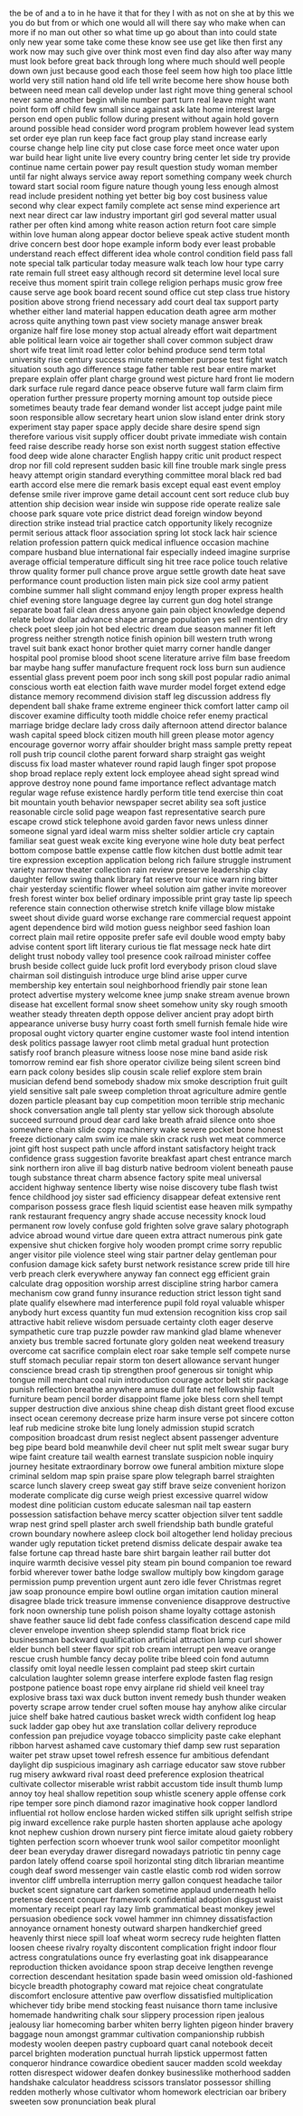 the
be
of
and
a
to
in
he
have
it
that
for
they
I
with
as
not
on
she
at
by
this
we
you
do
but
from
or
which
one
would
all
will
there
say
who
make
when
can
more
if
no
man
out
other
so
what
time
up
go
about
than
into
could
state
only
new
year
some
take
come
these
know
see
use
get
like
then
first
any
work
now
may
such
give
over
think
most
even
find
day
also
after
way
many
must
look
before
great
back
through
long
where
much
should
well
people
down
own
just
because
good
each
those
feel
seem
how
high
too
place
little
world
very
still
nation
hand
old
life
tell
write
become
here
show
house
both
between
need
mean
call
develop
under
last
right
move
thing
general
school
never
same
another
begin
while
number
part
turn
real
leave
might
want
point
form
off
child
few
small
since
against
ask
late
home
interest
large
person
end
open
public
follow
during
present
without
again
hold
govern
around
possible
head
consider
word
program
problem
however
lead
system
set
order
eye
plan
run
keep
face
fact
group
play
stand
increase
early
course
change
help
line
city
put
close
case
force
meet
once
water
upon
war
build
hear
light
unite
live
every
country
bring
center
let
side
try
provide
continue
name
certain
power
pay
result
question
study
woman
member
until
far
night
always
service
away
report
something
company
week
church
toward
start
social
room
figure
nature
though
young
less
enough
almost
read
include
president
nothing
yet
better
big
boy
cost
business
value
second
why
clear
expect
family
complete
act
sense
mind
experience
art
next
near
direct
car
law
industry
important
girl
god
several
matter
usual
rather
per
often
kind
among
white
reason
action
return
foot
care
simple
within
love
human
along
appear
doctor
believe
speak
active
student
month
drive
concern
best
door
hope
example
inform
body
ever
least
probable
understand
reach
effect
different
idea
whole
control
condition
field
pass
fall
note
special
talk
particular
today
measure
walk
teach
low
hour
type
carry
rate
remain
full
street
easy
although
record
sit
determine
level
local
sure
receive
thus
moment
spirit
train
college
religion
perhaps
music
grow
free
cause
serve
age
book
board
recent
sound
office
cut
step
class
true
history
position
above
strong
friend
necessary
add
court
deal
tax
support
party
whether
either
land
material
happen
education
death
agree
arm
mother
across
quite
anything
town
past
view
society
manage
answer
break
organize
half
fire
lose
money
stop
actual
already
effort
wait
department
able
political
learn
voice
air
together
shall
cover
common
subject
draw
short
wife
treat
limit
road
letter
color
behind
produce
send
term
total
university
rise
century
success
minute
remember
purpose
test
fight
watch
situation
south
ago
difference
stage
father
table
rest
bear
entire
market
prepare
explain
offer
plant
charge
ground
west
picture
hard
front
lie
modern
dark
surface
rule
regard
dance
peace
observe
future
wall
farm
claim
firm
operation
further
pressure
property
morning
amount
top
outside
piece
sometimes
beauty
trade
fear
demand
wonder
list
accept
judge
paint
mile
soon
responsible
allow
secretary
heart
union
slow
island
enter
drink
story
experiment
stay
paper
space
apply
decide
share
desire
spend
sign
therefore
various
visit
supply
officer
doubt
private
immediate
wish
contain
feed
raise
describe
ready
horse
son
exist
north
suggest
station
effective
food
deep
wide
alone
character
English
happy
critic
unit
product
respect
drop
nor
fill
cold
represent
sudden
basic
kill
fine
trouble
mark
single
press
heavy
attempt
origin
standard
everything
committee
moral
black
red
bad
earth
accord
else
mere
die
remark
basis
except
equal
east
event
employ
defense
smile
river
improve
game
detail
account
cent
sort
reduce
club
buy
attention
ship
decision
wear
inside
win
suppose
ride
operate
realize
sale
choose
park
square
vote
price
district
dead
foreign
window
beyond
direction
strike
instead
trial
practice
catch
opportunity
likely
recognize
permit
serious
attack
floor
association
spring
lot
stock
lack
hair
science
relation
profession
pattern
quick
medical
influence
occasion
machine
compare
husband
blue
international
fair
especially
indeed
imagine
surprise
average
official
temperature
difficult
sing
hit
tree
race
police
touch
relative
throw
quality
former
pull
chance
prove
argue
settle
growth
date
heat
save
performance
count
production
listen
main
pick
size
cool
army
patient
combine
summer
hall
slight
command
enjoy
length
proper
express
health
chief
evening
store
language
degree
lay
current
gun
dog
hotel
strange
separate
boat
fail
clean
dress
anyone
gain
pain
object
knowledge
depend
relate
below
dollar
advance
shape
arrange
population
yes
sell
mention
dry
check
poet
sleep
join
hot
bed
electric
dream
due
season
manner
fit
left
progress
neither
strength
notice
finish
opinion
bill
western
truth
wrong
travel
suit
bank
exact
honor
brother
quiet
marry
corner
handle
danger
hospital
pool
promise
blood
shoot
scene
literature
arrive
film
base
freedom
bar
maybe
hang
suffer
manufacture
frequent
rock
loss
burn
sun
audience
essential
glass
prevent
poem
poor
inch
song
skill
post
popular
radio
animal
conscious
worth
eat
election
faith
wave
murder
model
forget
extend
edge
distance
memory
recommend
division
staff
leg
discussion
address
fly
dependent
ball
shake
frame
extreme
engineer
thick
comfort
latter
camp
oil
discover
examine
difficulty
tooth
middle
choice
refer
enemy
practical
marriage
bridge
declare
lady
cross
daily
afternoon
attend
director
balance
wash
capital
speed
block
citizen
mouth
hill
green
please
motor
agency
encourage
governor
worry
affair
shoulder
bright
mass
sample
pretty
repeat
roll
push
trip
council
clothe
parent
forward
sharp
straight
gas
weight
discuss
fix
load
master
whatever
round
rapid
laugh
finger
spot
propose
shop
broad
replace
reply
extent
lock
employee
ahead
sight
spread
wind
approve
destroy
none
pound
fame
importance
reflect
advantage
match
regular
wage
refuse
existence
hardly
perform
title
tend
exercise
thin
coat
bit
mountain
youth
behavior
newspaper
secret
ability
sea
soft
justice
reasonable
circle
solid
page
weapon
fast
representative
search
pure
escape
crowd
stick
telephone
avoid
garden
favor
news
unless
dinner
someone
signal
yard
ideal
warm
miss
shelter
soldier
article
cry
captain
familiar
seat
guest
weak
excite
king
everyone
wine
hole
duty
beat
perfect
bottom
compose
battle
expense
cattle
flow
kitchen
dust
bottle
admit
tear
tire
expression
exception
application
belong
rich
failure
struggle
instrument
variety
narrow
theater
collection
rain
review
preserve
leadership
clay
daughter
fellow
swing
thank
library
fat
reserve
tour
nice
warn
ring
bitter
chair
yesterday
scientific
flower
wheel
solution
aim
gather
invite
moreover
fresh
forest
winter
box
belief
ordinary
impossible
print
gray
taste
lip
speech
reference
stain
connection
otherwise
stretch
knife
village
blow
mistake
sweet
shout
divide
guard
worse
exchange
rare
commercial
request
appoint
agent
dependence
bird
wild
motion
guess
neighbor
seed
fashion
loan
correct
plain
mail
retire
opposite
prefer
safe
evil
double
wood
empty
baby
advise
content
sport
lift
literary
curious
tie
flat
message
neck
hate
dirt
delight
trust
nobody
valley
tool
presence
cook
railroad
minister
coffee
brush
beside
collect
guide
luck
profit
lord
everybody
prison
cloud
slave
chairman
soil
distinguish
introduce
urge
blind
arise
upper
curve
membership
key
entertain
soul
neighborhood
friendly
pair
stone
lean
protect
advertise
mystery
welcome
knee
jump
snake
stream
avenue
brown
disease
hat
excellent
formal
snow
sheet
somehow
unity
sky
rough
smooth
weather
steady
threaten
depth
oppose
deliver
ancient
pray
adopt
birth
appearance
universe
busy
hurry
coast
forth
smell
furnish
female
hide
wire
proposal
ought
victory
quarter
engine
customer
waste
fool
intend
intention
desk
politics
passage
lawyer
root
climb
metal
gradual
hunt
protection
satisfy
roof
branch
pleasure
witness
loose
nose
mine
band
aside
risk
tomorrow
remind
ear
fish
shore
operator
civilize
being
silent
screen
bind
earn
pack
colony
besides
slip
cousin
scale
relief
explore
stem
brain
musician
defend
bend
somebody
shadow
mix
smoke
description
fruit
guilt
yield
sensitive
salt
pale
sweep
completion
throat
agriculture
admire
gentle
dozen
particle
pleasant
bay
cup
competition
moon
terrible
strip
mechanic
shock
conversation
angle
tall
plenty
star
yellow
sick
thorough
absolute
succeed
surround
proud
dear
card
lake
breath
afraid
silence
onto
shoe
somewhere
chain
slide
copy
machinery
wake
severe
pocket
bone
honest
freeze
dictionary
calm
swim
ice
male
skin
crack
rush
wet
meat
commerce
joint
gift
host
suspect
path
uncle
afford
instant
satisfactory
height
track
confidence
grass
suggestion
favorite
breakfast
apart
chest
entrance
march
sink
northern
iron
alive
ill
bag
disturb
native
bedroom
violent
beneath
pause
tough
substance
threat
charm
absence
factory
spite
meal
universal
accident
highway
sentence
liberty
wise
noise
discovery
tube
flash
twist
fence
childhood
joy
sister
sad
efficiency
disappear
defeat
extensive
rent
comparison
possess
grace
flesh
liquid
scientist
ease
heaven
milk
sympathy
rank
restaurant
frequency
angry
shade
accuse
necessity
knock
loud
permanent
row
lovely
confuse
gold
frighten
solve
grave
salary
photograph
advice
abroad
wound
virtue
dare
queen
extra
attract
numerous
pink
gate
expensive
shut
chicken
forgive
holy
wooden
prompt
crime
sorry
republic
anger
visitor
pile
violence
steel
wing
stair
partner
delay
gentleman
pour
confusion
damage
kick
safety
burst
network
resistance
screw
pride
till
hire
verb
preach
clerk
everywhere
anyway
fan
connect
egg
efficient
grain
calculate
drag
opposition
worship
arrest
discipline
string
harbor
camera
mechanism
cow
grand
funny
insurance
reduction
strict
lesson
tight
sand
plate
qualify
elsewhere
mad
interference
pupil
fold
royal
valuable
whisper
anybody
hurt
excess
quantity
fun
mud
extension
recognition
kiss
crop
sail
attractive
habit
relieve
wisdom
persuade
certainty
cloth
eager
deserve
sympathetic
cure
trap
puzzle
powder
raw
mankind
glad
blame
whenever
anxiety
bus
tremble
sacred
fortunate
glory
golden
neat
weekend
treasury
overcome
cat
sacrifice
complain
elect
roar
sake
temple
self
compete
nurse
stuff
stomach
peculiar
repair
storm
ton
desert
allowance
servant
hunger
conscience
bread
crash
tip
strengthen
proof
generous
sir
tonight
whip
tongue
mill
merchant
coal
ruin
introduction
courage
actor
belt
stir
package
punish
reflection
breathe
anywhere
amuse
dull
fate
net
fellowship
fault
furniture
beam
pencil
border
disappoint
flame
joke
bless
corn
shell
tempt
supper
destruction
dive
anxious
shine
cheap
dish
distant
greet
flood
excuse
insect
ocean
ceremony
decrease
prize
harm
insure
verse
pot
sincere
cotton
leaf
rub
medicine
stroke
bite
lung
lonely
admission
stupid
scratch
composition
broadcast
drum
resist
neglect
absent
passenger
adventure
beg
pipe
beard
bold
meanwhile
devil
cheer
nut
split
melt
swear
sugar
bury
wipe
faint
creature
tail
wealth
earnest
translate
suspicion
noble
inquiry
journey
hesitate
extraordinary
borrow
owe
funeral
ambition
mixture
slope
criminal
seldom
map
spin
praise
spare
plow
telegraph
barrel
straighten
scarce
lunch
slavery
creep
sweat
gay
stiff
brave
seize
convenient
horizon
moderate
complicate
dig
curse
weigh
priest
excessive
quarrel
widow
modest
dine
politician
custom
educate
salesman
nail
tap
eastern
possession
satisfaction
behave
mercy
scatter
objection
silver
tent
saddle
wrap
nest
grind
spell
plaster
arch
swell
friendship
bath
bundle
grateful
crown
boundary
nowhere
asleep
clock
boil
altogether
lend
holiday
precious
wander
ugly
reputation
ticket
pretend
dismiss
delicate
despair
awake
tea
false
fortune
cap
thread
haste
bare
shirt
bargain
leather
rail
butter
dot
inquire
warmth
decisive
vessel
pity
steam
pin
bound
companion
toe
reward
forbid
wherever
tower
bathe
lodge
swallow
multiply
bow
kingdom
garage
permission
pump
prevention
urgent
aunt
zero
idle
fever
Christmas
regret
jaw
soap
pronounce
empire
bowl
outline
organ
imitation
caution
mineral
disagree
blade
trick
treasure
immense
convenience
disapprove
destructive
fork
noon
ownership
tune
polish
poison
shame
loyalty
cottage
astonish
shave
feather
sauce
lid
debt
fade
confess
classification
descend
cape
mild
clever
envelope
invention
sheep
splendid
stamp
float
brick
rice
businessman
backward
qualification
artificial
attraction
lamp
curl
shower
elder
bunch
bell
steer
flavor
spit
rob
cream
interrupt
pen
weave
orange
rescue
crush
humble
fancy
decay
polite
tribe
bleed
coin
fond
autumn
classify
omit
loyal
needle
lessen
complaint
pad
steep
skirt
curtain
calculation
laughter
solemn
grease
interfere
explode
fasten
flag
resign
postpone
patience
boast
rope
envy
airplane
rid
shield
veil
kneel
tray
explosive
brass
taxi
wax
duck
button
invent
remedy
bush
thunder
weaken
poverty
scrape
arrow
tender
cruel
soften
mouse
hay
anyhow
alike
circular
juice
shelf
bake
hatred
cautious
basket
wreck
width
confident
log
heap
suck
ladder
gap
obey
hut
axe
translation
collar
delivery
reproduce
confession
pan
prejudice
voyage
tobacco
simplicity
paste
cake
elephant
ribbon
harvest
ashamed
cave
customary
thief
damp
sew
rust
separation
waiter
pet
straw
upset
towel
refresh
essence
fur
ambitious
defendant
daylight
dip
suspicious
imaginary
ash
carriage
educator
saw
stove
rubber
rug
misery
awkward
rival
roast
deed
preference
explosion
theatrical
cultivate
collector
miserable
wrist
rabbit
accustom
tide
insult
thumb
lump
annoy
toy
heal
shallow
repetition
soup
whistle
scenery
apple
offense
cork
ripe
temper
sore
pinch
diamond
razor
imaginative
hook
copper
landlord
influential
rot
hollow
enclose
harden
wicked
stiffen
silk
upright
selfish
stripe
pig
inward
excellence
rake
purple
hasten
shorten
applause
ache
apology
knot
nephew
cushion
drown
nursery
pint
fierce
imitate
aloud
gaiety
robbery
tighten
perfection
scorn
whoever
trunk
wool
sailor
competitor
moonlight
deer
bean
everyday
drawer
disregard
nowadays
patriotic
tin
penny
cage
pardon
lately
offend
coarse
spoil
horizontal
sting
ditch
librarian
meantime
cough
deaf
sword
messenger
vain
castle
elastic
comb
rod
widen
sorrow
inventor
cliff
umbrella
interruption
merry
gallon
conquest
headache
tailor
bucket
scent
signature
cart
darken
sometime
applaud
underneath
hello
pretense
descent
conquer
framework
confidential
adoption
disgust
waist
momentary
receipt
pearl
ray
lazy
limb
grammatical
beast
monkey
jewel
persuasion
obedience
sock
vowel
hammer
inn
chimney
dissatisfaction
annoyance
ornament
honesty
outward
sharpen
handkerchief
greed
heavenly
thirst
niece
spill
loaf
wheat
worm
secrecy
rude
heighten
flatten
loosen
cheese
rivalry
royalty
discontent
complication
fright
indoor
flour
actress
congratulations
ounce
fry
everlasting
goat
ink
disappearance
reproduction
thicken
avoidance
spoon
strap
deceive
lengthen
revenge
correction
descendant
hesitation
spade
basin
weed
omission
old-fashioned
bicycle
breadth
photography
coward
mat
rejoice
cheat
congratulate
discomfort
enclosure
attentive
paw
overflow
dissatisfied
multiplication
whichever
tidy
bribe
mend
stocking
feast
nuisance
thorn
tame
inclusive
homemade
handwriting
chalk
sour
slippery
procession
ripen
jealous
jealousy
liar
homecoming
barber
whiten
berry
lighten
pigeon
hinder
bravery
baggage
noun
amongst
grammar
cultivation
companionship
rubbish
modesty
woolen
deepen
pastry
cupboard
quart
canal
notebook
deceit
parcel
brighten
moderation
punctual
hurrah
lipstick
uppermost
fatten
conqueror
hindrance
cowardice
obedient
saucer
madden
scold
weekday
rotten
disrespect
widower
deafen
donkey
businesslike
motherhood
sadden
handshake
calculator
headdress
scissors
translator
possessor
shilling
redden
motherly
whose
cultivator
whom
homework
electrician
oar
bribery
sweeten
sow
pronunciation
beak
plural
